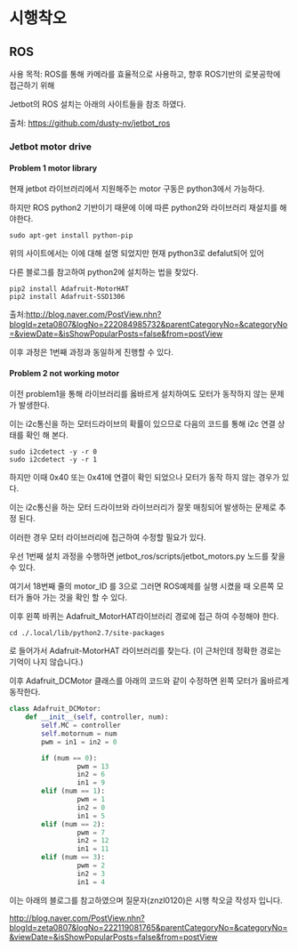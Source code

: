 # 시행착오

## ROS

사용 목적: ROS를 통해 카메라를 효율적으로 사용하고, 향후 ROS기반의 로봇공학에 접근하기 위해


Jetbot의 ROS 설치는 아래의 사이트들을 참조 하였다.

출처: <https://github.com/dusty-nv/jetbot_ros>


### Jetbot motor drive

#### Problem 1 motor library
현재 jetbot 라이브러리에서 지원해주는 motor 구동은 python3에서 가능하다.

하지만 ROS python2 기반이기 때문에 이에 따른 python2와 라이브러리 재설치를 해야한다.

```
sudo apt-get install python-pip
```

위의 사이트에서는 이에 대해 설명 되었지만 현재 python3로 defalut되어 있어

다른 블로그를 참고하여 python2에 설치하는 법을 찾았다. 

```
pip2 install Adafruit-MotorHAT
pip2 install Adafruit-SSD1306
```
출처:http://blog.naver.com/PostView.nhn?blogId=zeta0807&logNo=222084985732&parentCategoryNo=&categoryNo=&viewDate=&isShowPopularPosts=false&from=postView

이후 과정은 1번째 과정과 동일하게 진행할 수 있다.

#### Problem 2 not working motor
이전 problem1을 통해 라이브러리를 옳바르게 설치하여도 모터가 동작하지 않는 문제가 발생한다.

이는 i2c통신을 하는 모터드라이브의 확률이 있으므로 다음의 코드를 통해 i2c 연결 상태를 확인 해 본다.

```
sudo i2cdetect -y -r 0
sudo i2cdetect -y -r 1
```
하지만 이때 0x40 또는 0x41에 연결이 확인 되었으나 모터가 동작 하지 않는 경우가 있다.

이는 i2c통신을 하는 모터 드라이브와 라이브러리가 잘못 매칭되어 발생하는 문제로 추정 된다.

이러한 경우 모터 라이브러리에 접근하여 수정할 필요가 있다.

우선 1번째 설치 과정을 수행하면 jetbot_ros/scripts/jetbot_motors.py 노드를 찾을 수 있다.

여기서 18번째 줄의 motor_ID 를 3으로 그러면 ROS예제를 실행 시켰을 때 오른쪽 모터가 돌아 가는 것을 확인 할 수 있다.

이후 왼쪽 바퀴는 Adafruit_MotorHAT라이브러리 경로에 접근 하여 수정해야 한다.

```
cd ./.local/lib/python2.7/site-packages
```

로 들어가서 Adafruit-MotorHAT 라이브러리를 찾는다. (이 근처인데 정확한 경로는 기억이 나지 않습니다.)

이후 Adafruit_DCMotor 클래스를 아래의 코드와 같이 수정하면 왼쪽 모터가 옳바르게 동작한다.

```python
class Adafruit_DCMotor:
    def __init__(self, controller, num):
        self.MC = controller
        self.motornum = num
        pwm = in1 = in2 = 0

        if (num == 0):
                 pwm = 13
                 in2 = 6
                 in1 = 9
        elif (num == 1):
                 pwm = 1
                 in2 = 0
                 in1 = 5
        elif (num == 2):
                 pwm = 7
                 in2 = 12
                 in1 = 11
        elif (num == 3):
                 pwm = 2
                 in2 = 3
                 in1 = 4
```
이는 아래의 블로그를 참고하였으며 질문자(znzl0120)은 시행 착오글 작성자 입니다.

<http://blog.naver.com/PostView.nhn?blogId=zeta0807&logNo=222119081765&parentCategoryNo=&categoryNo=&viewDate=&isShowPopularPosts=false&from=postView>
